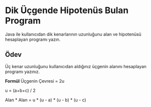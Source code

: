 ﻿# Dik Üçgende Hipotenüs Bulan Program

Java ile kullanıcıdan dik kenarlarının uzunluğunu alan ve hipotenüsü hesaplayan programı yazın.

## Ödev
Üç kenar uzunluğunu kullanıcıdan aldığınız üçgenin alanını hesaplayan programı yazınız.

**Formül**
Üçgenin Çevresi = 2u

u = (a+b+c) / 2

Alan * Alan = u * (u - a) * (u - b) * (u - c)